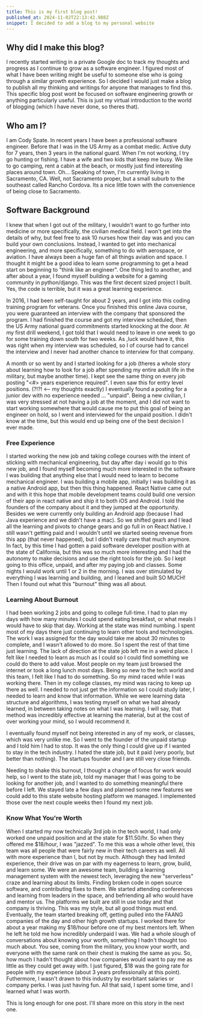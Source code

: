 ```yaml
---
title: This is my first blog post!
published_at: 2024-11-02T22:13:42.988Z
snippet: I decided to add a blog to my personal website
---
```


## Why did I make this blog?

I recently started writing in a private Google doc to track my thoughts and
progress as I continue to grow as a software engineer. I figured most of what I
have been writing might be useful to someone else who is going through a similar
growth experience. So I decided I would just make a blog to publish all my
thinking and writings for anyone that manages to find this. This specific blog
post wont be focused on software engineering growth or anything particularly
useful. This is just my virtual introduction to the world of blogging (which I
have never done, so theres that).

## Who am I?

I am Cody Spate. In recent years I have been a professional software engineer.
Before that I was in the US Army as a combat medic. Active duty for 7 years,
then 3 years in the national guard. When I'm not working, I try go hunting or
fishing. I have a wife and two kids that keep me busy. We like to go camping,
rent a cabin at the beach, or mostly just find interesting places around town.
Oh... Speaking of town, I'm currently living in Sacramento, CA. Well, not
Sacramento proper, but a small suburb to the southeast called Rancho Cordova.
Its a nice little town with the convenience of being close to Sacramento.

## Software Background

I knew that when I got out of the military, I wouldn't want to go further into
medicine or more specifically, the civilian medical field. I won't get into the
details of why, but feel free to ask 10 nurses how their day was and you can
build your own conclusions. Instead, I wanted to get into mechanical
engineering, and more specifically, something to do with aerospace, or aviation.
I have always been a huge fan of all things aviation and space. I thought it
might be a good idea to learn some programming to get a head start on beginning
to "think like an engineer". One thing led to another, and after about a year, I
found myself building a website for a gaming community in python/django. This
was the first decent sized project I built. Yes, the code is terrible, but it
was a great learning experience.

In 2016, I had been self-taught for about 2 years, and I got into this coding
training program for veterans. Once you finished this online Java course, you
were guaranteed an interview with the company that sponsored the program. I had
finished the course and got my interview scheduled, then the US Army national
guard commitments started knocking at the door. At my first drill weekend, I got
told that I would need to leave in one week to go for some training down south
for two weeks. As ,luck would have it, this was right when my interview was
scheduled, so I of course had to cancel the interview and I never had another
chance to interview for that company.

A month or so went by and I started looking for a job (theres a whole story
about learning how to look for a job after spending my entire adult life in the
military, but maybe another time). I kept see the same thing on every job
posting "<#> years experience required". I even saw this for entry level
positions. (?!?! <-- my thoughts exactly) I eventually found a posting for a
junior dev with no experience needed ... "unpaid". Being a new civilian, I was
very stressed at not having a job at the moment, and I did not want to start
working somewhere that would cause me to put this goal of being an engineer on
hold, so I went and interviewed for the unpaid position. I didn't know at the
time, but this would end up being one of the best decision I ever made.

### Free Experience

I started working the new job and taking college courses with the intent of
sticking with mechanical engineering, but day after day i would go to this new
job, and I found myself becoming much more interested in the software I was
building that anything else that I would need to learn to become mechanical
engineer. I was building a mobile app, initially I was building it as a native
Android app, but then this thing happened. React Native came out and with it
this hope that mobile development teams could build one version of their app in
react native and ship it to both iOS and Android. I told the founders of the
company about it and they jumped at the opportunity. Besides we were currently
only building an Android app (because I had Java experience and we didn't have a
mac). So we shifted gears and I lead all the learning and pivots to change gears
and go full in on React Native. I still wasn't getting paid and I wouldn't until
we started seeing revenue from this app (that never happened), but I didn't
really care that much anymore. In fact, by this time I had gotten a paid
software developer position with at the state of California, but this was so
much more interesting and I had the autonomy to make decisions and use the right
tools for the job. So I kept going to this office, unpaid, and after my paying
job and classes. Some nights I would work until 1 or 2 in the morning. I was
over stimulated by everything I was learning and building, and I leaned and
built SO MUCH! Then I found out what this "burnout" thing was all about.

### Learning About Burnout

I had been working 2 jobs and going to college full-time. I had to plan my days
with how many minutes I could spend eating breakfast, or what meals I would have
to skip that day. Working at the state was mind numbing. I spent most of my days
there just continuing to learn other tools and technologies. The work I was
assigned for the day would take me about 30 minutes to complete, and I wasn't
allowed to do more. So I spent the rest of that time just learning. The lack of
direction at the state job left me in a weird place. I felt like I needed to
learn as much as I could so I could find something we could do there to add
value. Most people on my team just browsed the internet or took a long lunch
most days. Being so new to the tech world and this team, I felt like I had to do
something. So my mind raced while I was working there. Then in my college
classes, my mind was racing to keep up there as well. I needed to not just get
the information so I could study later, I needed to learn and know that
information. While we were learning data structure and algorithms, I was testing
myself on what we had already learned, in between taking notes on what I was
learning. I will say, that method was incredibly effective at learning the
material, but at the cost of over working your mind, so I would recommend it.

I eventually found myself not being interested in any of my work, or classes,
which was very unlike me. So I went to the founder of the unpaid startup and I
told him I had to stop. It was the only thing I could give up if I wanted to
stay in the tech industry. I hated the state job, but it paid (very poorly, but
better than nothing). The startups founder and I are still very close friends.

Needing to shake this burnout, I thought a change of focus for work would help,
so I went to the state job, told my manager that I was going to be looking for
another job, and I wanted to do something meaningful there before I left. We
stayed late a few days and planned some new features we could add to this state
website hosting platform we managed. I implemented those over the next couple
weeks then I found my next job.

### Know What You're Worth

When I started my now technically 3rd job in the tech world, I had only worked
one unpaid position and at the state for $11.50/hr. So when they offered me
$18/hour, I was "jazzed". To me this was a whole other level, this team was all
people that were fairly new in their tech careers as well. All with more
experience than I, but not by much. Although they had limited experience, their
drive was on par with my eagerness to learn, grow, build, and learn some. We
were an awesome team, building a learning management system with the newest
tech, leveraging the new "serverless" craze and learning about its limits.
Finding broken code in open source software, and contributing fixes to them. We
started attending conferences and learning from leaders in the space, and
befriending all who would have and mentor us. The platforms we built are still
in use today and that company is thriving. This was my style, but all good
things must end. Eventually, the team started breaking off, getting pulled into
the FAANG companies of the day and other high growth startups. I worked there
for about a year making my $18/hour before one of my best mentors left. When he
left he told me how incredibly underpaid I was. We had a whole slough of
conversations about knowing your worth, something I hadn't thought too much
about. You see, coming from the military, you know your worth, and everyone with
the same rank on their chest is making the same as you. So, how much I hadn't
thought about how companies would want to pay me as little as they could get
away with. I just figured, $18 was the going rate for people with my experience
(about 3 years professionally at this point). Futhermore, I wasn't drawn to this
industry by exorbitant salaries or company perks. I was just having fun. All
that said, I spent some time, and I learned what I was worth.

This is long enough for one post. I'll share more on this story in the next one.
